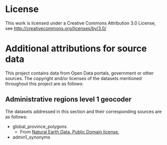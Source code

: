 # License

This work is licensed under a Creative Commons Attribution 3.0 License,
see http://creativecommons.org/licenses/by/3.0/

# Additional attributions for source data
This project contains data from Open Data portals, government or other sources. The copyright and/or licenses of the datasets mentioned throughout this project are as follows:

## Administrative regions level 1 geocoder
The datasets addressed in this section and their corresponding sources are as follows:
* global_province_polygons
  * From [Natural Earth Data. Public Domain license.](http://www.naturalearthdata.com/about/terms-of-use/)
* admin1_synonyms
